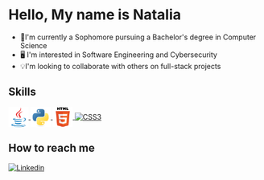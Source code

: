 # Hello, My name is Natalia

- 🌟I'm currently a Sophomore pursuing a Bachelor's degree in Computer Science
- 🖥️ I'm interested in Software Engineering and Cybersecurity
- 💡I'm looking to collaborate with others on full-stack projects

## Skills 
<a href="https://www.java.com" target="blank">
<img align="center" src="https://raw.githubusercontent.com/devicons/devicon/master/icons/java/java-original.svg" alt="Java" height="40" width="40" />
</a>
<a href="https://www.python.org" target="blank">
<img align="center" src="https://raw.githubusercontent.com/devicons/devicon/master/icons/python/python-original.svg" alt="Python" height="40" width="40" />
</a>
<a href="https://www.w3.org/html/" target="blank">
<img align="center" src="https://raw.githubusercontent.com/devicons/devicon/master/icons/html5/html5-original-wordmark.svg" alt="Html5" height="40" width="40" />
</a>
<a href= "https://www.w3schools.com/css/" target="blank">
  <img align="center" src="https://upload.wikimedia.org/wikipedia/commons/thumb/d/d5/CSS3_logo_and_wordmark.svg/1200px-CSS3_logo_and_wordmark.svg.png" alt="CSS3" height="40" width="40"/>
</a>

## How to reach me
<a href="www.linkedin.com/in/natalia-peguero-417266239" target="blank">
<img  src="https://img.shields.io/badge/-Natalia--Peguero-%230A66C2?logo=Linkedin&link=www.linkedin.com%2Fin%2Fnatalia-peguero-417266239" alt="Linkedin" />
</a>
<!---
NataliaP14/NataliaP14 is a ✨ special ✨ repository because its `README.md` (this file) appears on your GitHub profile.
You can click the Preview link to take a look at your changes.
--->

